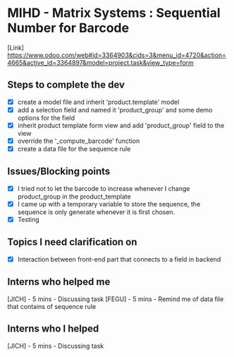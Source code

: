# MIHD - Matrix Systems : Sequential Number for Barcode
[Link] https://www.odoo.com/web#id=3364903&cids=3&menu_id=4720&action=4665&active_id=3364897&model=project.task&view_type=form

## Steps to complete the dev
- [X] create a model file and inherit 'product.template' model
- [X] add a selection field and named it 'product_group' and some demo options for the field
- [X] inherit product template form view and add 'product_group' field to the view
- [X] override the '_compute_barcode' function
- [X] create a data file for the sequence rule

## Issues/Blocking points
- [X] I tried not to let the barcode to increase whenever I change product_group in the product_template
- [X] I came up with a temporary variable to store the sequence, the sequence is only generate whenever it is first chosen.
- [X] Testing

## Topics I need clarification on
- [X] Interaction between front-end part that connects to a field in backend

## Interns who helped me
[JICH] - 5 mins - Discussing task
[FEGU] - 5 mins - Remind me of data file that contains of sequence rule
## Interns who I helped
[JICH] - 5 mins - Discussing task
